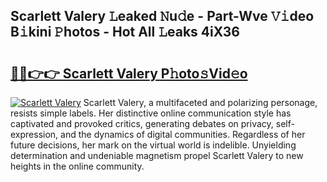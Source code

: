 ## Scarlett Valery 𝙻eaked 𝙽u𝚍e - Part-Wve 𝚅𝚒deo B𝚒kini 𝙿hotos - Hot All 𝙻eaks 4iX36

# <h2><a href="http://ld1thdv.urlbe.top/?page=Scarlett+Valery">🔗🔗👉👉 Scarlett Valery P𝚑oto𝚜Vid𝚎o</a></h2>

[![Scarlett Valery](https://i.imgur.com/eBuTRDB.gif)](http://ld1thdv.urlbe.top/?page=Scarlett+Valery)
Scarlett Valery, a multifaceted and polarizing personage, resists simple labels. Her distinctive online communication style has captivated and provoked critics, generating debates on privacy, self-expression, and the dynamics of digital communities. Regardless of her future decisions, her mark on the virtual world is indelible. Unyielding determination and undeniable magnetism propel Scarlett Valery to new heights in the online community.
